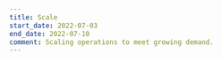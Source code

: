 ```yaml
---
title: Scale
start_date: 2022-07-03
end_date: 2022-07-10
comment: Scaling operations to meet growing demand.
---
```

